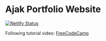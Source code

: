 # Ajak Portfolio Website


[![Netlify Status](https://api.netlify.com/api/v1/badges/c741f4c8-2065-4e64-be92-f41edb26b5f3/deploy-status)](https://app.netlify.com/sites/ajakcyer/deploys)


Following tutorial video: [FreeCodeCamp](https://www.youtube.com/watch?v=_xkSvufmjEs)
